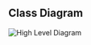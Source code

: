 ## Class Diagram 
![High Level Diagram](https://user-images.githubusercontent.com/78867415/111865565-da40b580-898d-11eb-8111-a6e92fb30cce.PNG)
